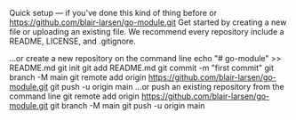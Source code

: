 Quick setup — if you’ve done this kind of thing before
or	
https://github.com/blair-larsen/go-module.git
Get started by creating a new file or uploading an existing file. We recommend every repository include a README, LICENSE, and .gitignore.

…or create a new repository on the command line
echo "# go-module" >> README.md
git init
git add README.md
git commit -m "first commit"
git branch -M main
git remote add origin https://github.com/blair-larsen/go-module.git
git push -u origin main
…or push an existing repository from the command line
git remote add origin https://github.com/blair-larsen/go-module.git
git branch -M main
git push -u origin main